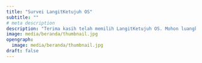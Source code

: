 ```yaml
---
title: "Survei LangitKetujuh OS"
subtitle: ""
# meta description
description: "Terima kasih telah memilih LangitKetujuh OS. Mohon luangkan waktunya sekitar 5 menit untuk mengisi halaman survei demi pengembangan kami selanjutnya. ✨"
image: media/beranda/thumbnail.jpg
opengraph:
  image: media/beranda/thumbnail.jpg
draft: false
---
```

